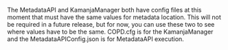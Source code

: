 The MetadataAPI and KamanjaManager both have config files at this moment that must have the same values for metadata location.
This will not be required in a future release, but for now, you can use these two to see where values have to be the same.
COPD.cfg is for the KamanjaManager and the MetadataAPIConfig.json is for MetadataAPI execution.
